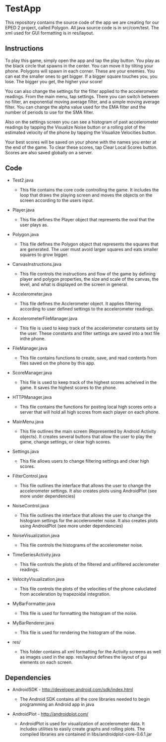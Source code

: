 TestApp
=======

This repository contains the source code of the app we are creating for our EPED 2 project, called Polygon. All java source code is in src/com/test. The xml used for GUI formatting is in res/layout.

Instructions
------------

To play this game, simply open the app and tap the play button. You play as the black circle that spawns in the center. You can move it by tilting your phone. Polygons will spawn in each corner. These are your enemies. You can eat the smaller ones to get bigger. If a bigger square touches you, you lose. The bigger you get, the higher your score!

You can also change the settings for the filter applied to the accelerometer readings. From the main menu, tap settings. There you can switch between no filter, an exponential moving average filter, and a simple moving average filter. You can change the alpha value used for the EMA filter and the number of periods to use for the SMA filter.

Also on the settings screen you can see a histogram of past accelerometer readings by tapping the Visualize Noise button or a rolling plot of the estimated velocity of the phone by tapping the Visualize Velocities button.

Your best scores will be saved on your phone with the names you enter at the end of the game. To clear these scores, tap Clear Local Scores button. Scores are also saved globally on a server.

Code
----

* Test2.java

  * This file contains the core code controlling the game. It includes the loop that draws the playing screen and moves the objects on the screen according to the users input.

* Player.java

  * This file defines the Player object that represents the oval that the user plays as.

* Polygon.java

  * This file defines the Polygon object that represents the squares that are generated. The user must avoid larger squares and eats smaller squares to grow bigger.

* CanvasInstructions.java

  * This file controls the instructions and flow of the game by defining player and polygon properties, the size and scale of the canvas, the level, and what is displayed on the screen in general.

* Accelerometer.java

  * This file defines the Acclerometer object. It applies filtering according to user defined settings to the accelerometer readings.

* AccelerometerFileManager.java

  * This file is used to keep track of the accelerometer constants set by the user. These constants and filter settings are saved into a text file inthe phone.

* FileManager.java

  * This file contains functions to create, save, and read contents from files saved on the phone by this app.

* ScoreManager.java

  * This file is used to keep track of the highest scores acheived in the game. It saves the highest scores to the phone.

* HTTPManager.java

  * This file contains the functions for posting local high scores onto a server that will hold all high scores from each player on each phone.

* MainMenu.java

  * This file outlines the main screen (Represented by Android Activity objects). It creates several buttons that allow the user to play the game, change settings, or clear high scores.

* Settings.java

  * This file allows users to change filtering settings and clear high scores.

* FilterControl.java

  * This file outlines the interface that allows the user to change the accelerometer settings. It also creates plots using AndroidPlot (see more under dependencies)

* NoiseControl.java

  * This file outlines the interface that allows the user to change the histogram settings for the accelerometer noise. It also creates plots using AndroidPlot (see more under dependencies)

* NoiseVisualization.java

  * This file controls the histograms of the accelerometer noise.

* TimeSeriesActivity.java

  * This file controls the plots of the filtered and unfiltered acclerometer readings.

* VelocityVisualization.java

  * This file controls the plots of the velocities of the phone caluclated from acceleration by trapezoidal integration.

* MyBarFormatter.java

  * This file is used for formatting the histogram of the noise.

* MyBarRenderer.java

  * This file is used for rendering the histogram of the noise.

* res/

  * This folder contains all xml formatting for the Activity screens as well as images used in the app. res/layout defines the layout of gui elements on each screen. 

Dependencies
------------

* AndroidSDK - http://developer.android.com/sdk/index.html

  * The Android SDK contains all the core libraries needed to begin programming an Android app in java

* AndroidPlot - http://androidplot.com/

  * AndroidPlot is used for visualization of accelerometer data. It includes utilities to easily create graphs and rolling plots. The compiled libraries are contained in libs/androidplot-core-0.6.1.jar
